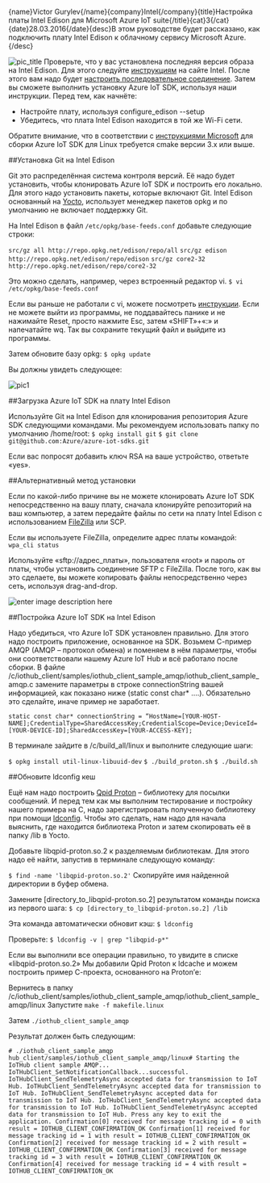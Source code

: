 {name}Victor Gurylev{/name}{company}Intel{/company}{title}Настройка платы Intel Edison для Microsoft Azure IoT suite{/title}{cat}3{/cat}{date}28.03.2016{/date}{desc}В этом руководстве будет рассказано, как подключить плату Intel Edison к облачному сервису Microsoft Azure.{/desc}

![pic_title](https://habrastorage.org/files/655/3e6/b79/6553e6b797824cbba34ba93d082e7a4c.jpg)
Проверьте, что у вас установлена последняя версия образа на Intel Edison. Для этого следуйте [инструкциям](https://software.intel.com/en-us/iot/library/edison-getting-started) на сайте Intel. После этого вам надо будет [настроить последовательное соединение](https://software.intel.com/en-us/setting-up-serial-terminal-intel-edison-board). Затем вы сможете выполнить установку Azure IoT SDK, используя наши инструкции.
Перед тем, как начнёте:

- Настройте плату, используя configure_edison --setup
- Убедитесь, что плата Intel Edison находится в той же Wi-Fi сети.

Обратите внимание, что в соответствии с [инструкциями Microsoft](https://github.com/Azure/azure-iot-sdks/blob/master/c/doc/devbox_setup.md) для сборки Azure IoT SDK для Linux требуется cmake версии 3.x или выше.

##Установка Git на Intel Edison

Git это распределённая система контроля версий. Её надо будет установить, чтобы клонировать Azure IoT SDK и построить его локально. Для этого надо установить пакеты, которые включают Git. Intel Edison основанный на [Yocto](http://www.yoctoproject.org/docs/latest/adt-manual/adt-manual.html), использует менеджер пакетов opkg и по умолчанию не включает поддержку Git.

На Intel Edison в файл `/etc/opkg/base-feeds.conf` добавьте следующие строки:

`src/gz all http://repo.opkg.net/edison/repo/all`
`src/gz edison http://repo.opkg.net/edison/repo/edison`
`src/gz core2-32 http://repo.opkg.net/edison/repo/core2-32`

Это можно сделать, например, через встроенный редактор vi. 
`$ vi /etc/opkg/base-feeds.conf`

Если вы раньше не работали с vi, можете посмотреть [инструкции](https://www.cs.colostate.edu/helpdocs/vi.html). Если не можете выйти из программы, не поддавайтесь панике и не нажимайте Reset, просто нажмите Esc, затем «SHIFT»+«:» и напечатайте wq. Так вы сохраните текущий файл и выйдите из программы.

Затем обновите базу opkg:
`$ opkg update`


Вы должны увидеть следующее:

![pic1](https://habrastorage.org/files/b3f/751/88c/b3f75188cc7f432cb85b3c70a1c6f26c.jpg)

##Загрузка Azure IoT SDK на плату Intel Edison

Используйте Git на Intel Edison для клонирования репозитория Azure SDK следующими командами. Мы рекомендуем использовать папку по умолчанию /home/root:
`$ opkg install git`
`$ git clone git@github.com:Azure/azure-iot-sdks.git`

Если вас попросят добавить ключ RSA на ваше устройство, ответьте «yes».

##Альтернативный метод установки

Если по какой-либо причине вы не можете клонировать Azure IoT SDK непосредственно на вашу плату, сначала клонируйте репозиторий на ваш компьютер, а затем передайте файлы по сети на плату Intel Edison с использованием [FileZilla](https://filezilla-project.org/) или SCP.

Если вы используете FileZilla, определите адрес платы командой:
`wpa_cli status`

Используйте «sftp://адрес_платы», пользователя «root» и пароль от платы, чтобы установить соединение SFTP c FileZilla. После того, как вы это сделаете, вы можете копировать файлы непосредственно через сеть, используя drag-and-drop.

![enter image description here](https://habrastorage.org/files/0ff/a95/9e6/0ffa959e674b406dbade1b8b729b2661.png)

##Постройка Azure IoT SDK на Intel Edison

Надо убедиться, что Azure IoT SDK установлен правильно. Для этого надо построить приложение, основанное на SDK. Возьмем С-пример AMQP (AMQP – протокол обмена) и поменяем в нём параметры, чтобы они соответствовали нашему Azure IoT Hub и всё работало после сборки.
В файле /c/iothub_client/samples/iothub_client_sample_amqp/iothub_client_sample_amqp.c замените параметры в строке connectionString вашей информацией, как показано ниже (static const char* ….). Обязательно это сделайте, иначе пример не заработает.

`static const char* connectionString = “HostName=[YOUR-HOST-NAME];CredentialType=SharedAccessKey;CredentialScope=Device;DeviceId=[YOUR-DEVICE-ID];SharedAccessKey=[YOUR-ACCESS-KEY];`


В терминале зайдите в /c/build_all/linux и выполните следующие шаги:

`$ opkg install util-linux-libuuid-dev`
`$ ./build_proton.sh`
`$ ./build.sh`


##Обновите ldconfig кеш

Ещё нам надо построить [Qpid Proton](http://qpid.apache.org/releases/qpid-proton-0.5/) – библиотеку для посылки сообщений. И перед тем как мы выполним тестирование и постройку нашего примера на C, надо зарегистрировать полученную библиотеку при помощи [ldconfig](http://codeyarns.com/2014/01/14/how-to-add-library-directory-to-ldconfig-cache/). Чтобы это сделать, нам надо для начала выяснить, где находится библиотека Proton и затем скопировать её в папку /lib в Yocto.

Добавьте libqpid-proton.so.2 к разделяемым библиотекам. Для этого надо её найти, запустив в терминале следующую команду:

`$ find -name 'libqpid-proton.so.2'`
Скопируйте имя найденной директории в буфер обмена.

Замените [directory_to_libqpid-proton.so.2] результатом команды поиска из первого шага:
`$ cp [directory_to_libqpid-proton.so.2] /lib`


Эта команда автоматически обновит кэш:
`$ ldconfig`

Проверьте:
`$ ldconfig -v | grep "libqpid-p*"`

Если вы выполнили все операции правильно, то увидите в списке «libqpid-proton.so.2»
Мы добавили Qpid Proton к ldcache и можем построить пример С-проекта, основанного на Proton’е:

Вернитесь в папку /c/iothub_client/samples/iothub_client_sample_amqp/iothub_client_sample_amqp/linux
Запустите 
`make -f makefile.linux`

Затем 
`./iothub_client_sample_amqp`


Результат должен быть следующим:

`# ./iothub_client_sample_amqp 
hub_client/samples/iothub_client_sample_amqp/linux#
Starting the IoTHub client sample AMQP... 
IoTHubClient_SetNotificationCallback...successful.
IoTHubClient_SendTelemetryAsync accepted data for transmission to IoT Hub.
IoTHubClient_SendTelemetryAsync accepted data for transmission to IoT Hub.
IoTHubClient_SendTelemetryAsync accepted data for transmission to IoT Hub.
IoTHubClient_SendTelemetryAsync accepted data for transmission to IoT Hub.
IoTHubClient_SendTelemetryAsync accepted data for transmission to IoT Hub.
Press any key to exit the application.
Confirmation[0] received for message tracking id = 0 with result =
IOTHUB_CLIENT_CONFIRMATION_OK
Confirmation[1] received for message tracking id = 1 with result =
IOTHUB_CLIENT_CONFIRMATION_OK
Confirmation[2] received for message tracking id = 2 with result =
IOTHUB_CLIENT_CONFIRMATION_OK
Confirmation[3] received for message tracking id = 3 with result =
IOTHUB_CLIENT_CONFIRMATION_OK
Confirmation[4] received for message tracking id = 4 with result =
IOTHUB_CLIENT_CONFIRMATION_OK`
